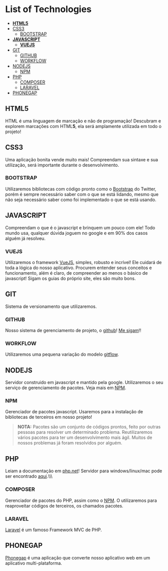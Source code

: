 
# List of Technologies
- **[HTML5](#html5)**
- [CSS3](#css3)
    - [BOOTSTRAP](#bootstrap)
- **[JAVASCRIPT](#javascript)**
    - **[VUEJS](#vuejs)**
- [GIT](#git)
    - [GITHUB](#github)
    - [WORKFLOW](#workflow)
- [NODEJS](#nodejs)
    - [NPM](http://npmjs.org)
- [PHP](#php)
    - [COMPOSER](#composer)
    - [LARAVEL](#laravel)
- [PHONEGAP](#phonegap)

## HTML5
HTML é uma linguagem de marcação e não de programação! Descubram e explorem marcações com HTML**5**, ela será amplamente utilizada em todo o projeto!

## CSS3
Uma aplicação bonita vende muito mais! Compreendam sua sintaxe e sua utilização, será importante durante o desenvolvimento.

### BOOTSTRAP
Utilizaremos bibliotecas com código pronto como o [Bootstrap](getbootstrap.com) do Twitter, porém é sempre necessário saber com o que se está lidando, mesmo que não seja necessário saber como foi implementado o que se está usando.

## JAVASCRIPT
Compreendam o que é o javascript e brinquem um pouco com ele! Todo mundo usa, qualquer dúvida joguem no google e em 90% dos casos alguém já resolveu.

### VUEJS
Utilizaremos o framework [VueJS](vuejs.org), simples, robusto e incrível! Ele cuidará de toda a lógica do nosso aplicativo. Procurem entender seus conceitos e funcionamento, além é claro, de compreender ao menos o básico de javascript! Sigam os guias do próprio site, eles são muito bons.

## GIT
Sistema de versionamento que utilizaremos.

### GITHUB
Nosso sistema de gerenciamento de projeto, o [github](github.com)! [Me sigam](github.com/alexrohleder96)!!

### WORKFLOW
Utilizaremos uma pequena variação do modelo [gitflow](http://nvie.com/posts/a-successful-git-branching-model/).

## NODEJS
Servidor construido em javascript e mantido pela google. Utilizaremos o seu serviço de gerenciamento de pacotes. Veja mais em [NPM](#npm).

### NPM
Gerenciador de pacotes javascript. Usaremos para a instalação de bibliotecas de terceiros em nosso projeto!

> **NOTA:** Pacotes são um conjunto de códigos prontos, feito por outras pessoas para resolver um determinado problema. Reutilizaremos vários pacotes para ter um desenvolvimento mais ágil. Muitos de nossos problemas já foram resolvidos por alguém.

## PHP
Leiam a documentação em [php.net](php.net)! Servidor para windows/linux/mac pode ser encontrado [aqui](https://www.apachefriends.org/pt_br/).\\\\\\

### COMPOSER
Gerenciador de pacotes do PHP, assim como o [NPM](#npm). O utilizaremos para reaproveitar códigos de terceiros, os chamados pacotes.

### LARAVEL
[Laravel](laravel.com) é um famoso Framework MVC de PHP.

## PHONEGAP
[Phonegap](phonegap.com) é uma aplicação que converte nosso aplicativo web em um aplicativo multi-plataforma.
